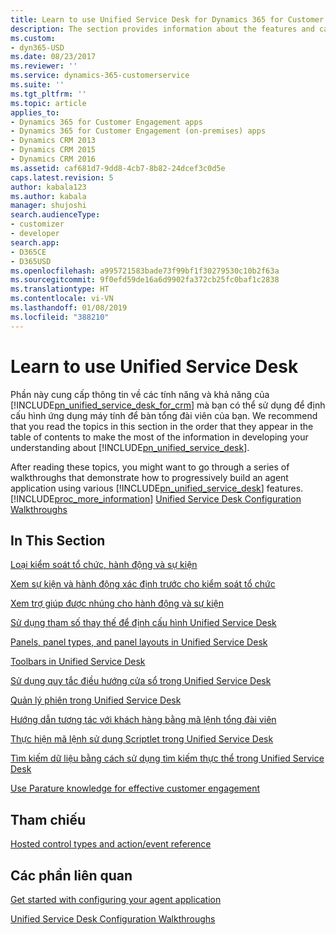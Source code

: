 ```yaml
---
title: Learn to use Unified Service Desk for Dynamics 365 for Customer Engagement apps Customer Enagagement| MicrosoftDocs
description: The section provides information about the features and capabilities of Unified Service Desk for Dynamics 365 for Customer Engagement apps that you can use to configure your agent desktop application.
ms.custom:
- dyn365-USD
ms.date: 08/23/2017
ms.reviewer: ''
ms.service: dynamics-365-customerservice
ms.suite: ''
ms.tgt_pltfrm: ''
ms.topic: article
applies_to:
- Dynamics 365 for Customer Engagement apps
- Dynamics 365 for Customer Engagement (on-premises) apps
- Dynamics CRM 2013
- Dynamics CRM 2015
- Dynamics CRM 2016
ms.assetid: caf681d7-9dd8-4cb7-8b82-24dcef3c0d5e
caps.latest.revision: 5
author: kabala123
ms.author: kabala
manager: shujoshi
search.audienceType:
- customizer
- developer
search.app:
- D365CE
- D365USD
ms.openlocfilehash: a995721583bade73f99bf1f30279530c10b2f63a
ms.sourcegitcommit: 9f0efd59de16a6d9902fa372cb25fc0baf1c2838
ms.translationtype: HT
ms.contentlocale: vi-VN
ms.lasthandoff: 01/08/2019
ms.locfileid: "388210"
---
```

# <a name="learn-to-use-unified-service-desk"></a>Learn to use Unified Service Desk
Phần này cung cấp thông tin về các tính năng và khả năng của [!INCLUDE[pn_unified_service_desk_for_crm](../includes/pn-unified-service-desk-for-crm.md)] mà bạn có thể sử dụng để định cấu hình ứng dụng máy tính để bàn tổng đài viên của bạn. We recommend that you read the topics in this section in the order that they appear in the table of contents to make the most of the information in developing your understanding about [!INCLUDE[pn_unified_service_desk](../includes/pn-unified-service-desk.md)].  
  
 After reading these topics, you might want to go through a series of walkthroughs that demonstrate how to progressively build an agent application using various [!INCLUDE[pn_unified_service_desk](../includes/pn-unified-service-desk.md)] features. [!INCLUDE[proc_more_information](../includes/proc-more-information.md)] [Unified Service Desk Configuration Walkthroughs](../unified-service-desk/unified-service-desk-configuration-walkthroughs.md)  
  
## <a name="in-this-section"></a>In This Section  
 [Loại kiểm soát tổ chức, hành động và sự kiện](../unified-service-desk/hosted-control-types-actions-events.md)  
  
 [Xem sự kiện và hành động xác định trước cho kiểm soát tổ chức](../unified-service-desk/view-predefined-actions-events-hosted-control.md)  
  
 [Xem trợ giúp được nhúng cho hành động và sự kiện](../unified-service-desk/view-embedded-help-for-actions-and-events.md)  
  
 [Sử dụng tham số thay thế để định cấu hình Unified Service Desk](../unified-service-desk/use-replacement-parameters-configure-unified-service-desk.md)  
  
 [Panels, panel types, and panel layouts in Unified Service Desk](../unified-service-desk/panels-panel-types-panel-layouts.md)  
  
 [Toolbars in Unified Service Desk](../unified-service-desk/toolbars-unified-service-desk.md)  
  
 [Sử dụng quy tắc điều hướng cửa sổ trong Unified Service Desk](../unified-service-desk/use-window-navigation-rules-unified-service-desk.md)  
  
 [Quản lý phiên trong Unified Service Desk](../unified-service-desk/session-management-unified-service-desk.md)  
  
 [Hướng dẫn tương tác với khách hàng bằng mã lệnh tổng đài viên](../unified-service-desk/guide-customer-interactions-agent-scripts.md)  
  
 [Thực hiện mã lệnh sử dụng Scriptlet trong Unified Service Desk](../unified-service-desk/execute-scripts-using-scriptlets-unified-service-desk.md)  
  
 [Tìm kiếm dữ liệu bằng cách sử dụng tìm kiếm thực thể trong Unified Service Desk](../unified-service-desk/search-data-entity-searches.md)  
  
 [Use Parature knowledge for effective customer engagement](../unified-service-desk/use-dynamics-365-knowledge-effective-customer-engagement.md)  
  
## <a name="reference"></a>Tham chiếu  
 [Hosted control types and action/event reference](../unified-service-desk/hosted-control-types-action-event-reference.md)  
  
## <a name="related-sections"></a>Các phần liên quan  
 [Get started with configuring your agent application](../unified-service-desk/get-started-configuring-agent-application.md)  
  
 [Unified Service Desk Configuration Walkthroughs](../unified-service-desk/unified-service-desk-configuration-walkthroughs.md)
